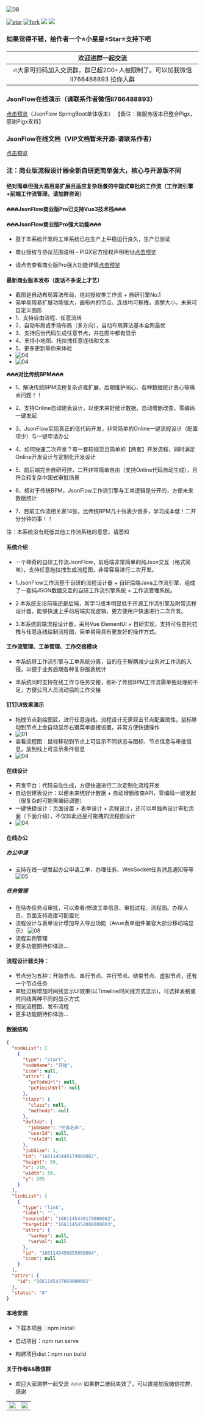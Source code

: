 ![08](public/favicon.ico)

[![star](https://gitee.com/jackrolling/json-flow-ui/badge/star.svg?theme=dark)](https://gitee.com/jackrolling/json-flow-ui/stargazers) [![fork](https://gitee.com/jackrolling/json-flow-ui/badge/fork.svg?theme=dark)](https://gitee.com/jackrolling/json-flow-ui/members) <img src="https://img.shields.io/badge/release-v1.0.0-brightgreen.svg"> <img src="https://shields.io/badge/license-APACHE2.0-blue">

### 如果觉得不错，给作者一个⭐️小星星⭐️Star⭐️支持下️吧

|                     欢迎进群一起交流                      |
|:-------------------------------------------------:|
| 🔥大家可扫码加入交流群，群已超200+人被限制了。可以加我微信 ll766488893 拉你入群 |

### JsonFlow在线演示（请联系作者微信ll766488893）
[点击预览](http://47.109.57.40/)（JsonFlow SpringBoot单体版本） 【备注：微服务版本已整合Pigx，感谢Pigx支持】

### JsonFlow在线文档（VIP文档暂未开源-请联系作者）
[点击预览](https://jackrolling.gitee.io/docsify/#/)

### 注：商业版流程设计器全新自研更简单强大，核心与开源版不同

#### 绝对简单但强大易用易扩展且适应复杂场景的中国式审批的工作流（工作流引擎+前端工作流管理，请加群咨询）

#### 🔥🔥🔥JsonFlow商业版Pro已支持Vue3技术栈🔥🔥🔥

#### 🔥🔥🔥JsonFlow商业版Pro强大功能🔥🔥🔥

- 基于本系统开发的工单系统已在生产上平稳运行良久，生产已验证

- 商业授权与协议范围说明 - PIGX官方授权声明地址[点击预览](https://pig4cloud.com/data/doc/info/auth-intro.html)

- 请点击查看商业版Pro强大功能详情[点击预览](https://jackrolling.gitee.io/docsify/#/docs/1%E3%80%81%E7%B3%BB%E7%BB%9F%E6%96%87%E6%A1%A3%E8%AF%B4%E6%98%8E/1%E3%80%81JsonFlow%E5%BC%BA%E5%A4%A7%E5%8A%9F%E8%83%BD)


#### 最新商业版本发布（废话不多说上才艺）
- 截图是自动布局算法布局，绝对授权类工作流 + 自研引擎No.1
- 简单易用易扩展功能强大，画布内的节点、连线均可拖拽，调整大小，未来可自定义图形
- 1、支持自由流程、任意流转
- 2、自动布局或手动布局（多方向），自动布局算法基本全网最优
- 3、支持后台代码生成任意节点，并在图中都有显示
- 4、支持小地图、托拉拽任意连线和文本
- 5、更多更新等你来体验
- ![04](public/flow/short.gif)
- ![04](public/flow/img.png)

**🔥🔥🔥对比传统BPM🔥🔥🔥**
- 1、解决传统BPM流程复杂点难扩展、后期维护闹心、各种数据统计恶心等痛点问题！！

- 2、支持Online自动建表设计，以便未来好统计数据。自动增删改查，零编码一键发起

- 3、JsonFlow实现真正的低代码开发，非常简单的Online一键流程设计（配置项少）与一键申请办公

- 4、如何快速二次开发？有一套较规范且简单的【两套】开发流程，同时满足Online开发设计与定制化开发设计

- 5、前后端完全自研可控，二开非常简单自由（支持Online代码自动生成），且符合较复杂中国式审批场景

- 6、相对于传统BPM，JsonFlow工作流引擎与工单逻辑是分开的，方便未来数据统计

- 7、目前工作流相关表14张，比传统BPM几十张表少很多，学习成本低！二开分分钟的事！！

注：本系统没有贬低其他工作流系统的意思，请悉知

#### 系统介绍

- 一个神奇的自研工作流JsonFlow，前后端非常简单的纯Json交互（格式简单），支持任意拖拉拽生成流程图，非常容易进行二次开发。


- 1.JsonFlow工作流基于自研的流程设计器 + 自研后端Java工作流引擎，组成了一套纯JSON数据交互的自研工作流引擎系统 + 工作流管理系统。


- 2.本系统无论前端还是后端，其学习成本明显低于开源工作流引擎及附带流程设计器，能够快速上手前后端实现逻辑，更方便用户快速进行二次开发。


- 3.本系统前端流程设计器，采用Vue ElementUI + 自研实现，支持可任意托拉拽与任意连线绘制流程图，简单易用具有更友好的操作方式。

#### 工作流管理、工单管理、工作交接模块

- 本系统将工作流引擎与工单系统分离，目的在于解耦减少业务对工作流的入侵，以便于业务后期各种复杂报表统计


- 本系统同时支持在线工作与任务交接，弥补了传统BPM工作流需单独处理的不足，方便公司人员流动后的工作交接

#### 钉钉UI效果演示
- 拖拽节点到绘图区，进行任意连线。流程设计无需双击节点配置属性，鼠标移动到节点上会自动显示右键菜单直接设置，非常方便快捷操作
- ![01](public/usages/img.png)
- 查看流程图：鼠标移动到节点上可显示不同状态与图标、节点信息与审批信息，放到线上可显示条件信息
- ![04](public/usages/04.png)

#### 在线设计
- 开发平台：代码自动生成，方便快速进行二次定制化流程开发
- 自动创建表设计：以便未来统好计数据 + 自动增删改查API，零编码一键发起（很复杂的可能需编码调整）
- 一键快捷设计：页面设置 + 表单设计 + 流程设计，还可以单独再设计审批页面（下面介绍），不仅如此还是可拖拽的流程图设计
- ![04](public/flow/img_1.png)

#### 在线办公
##### 办公申请
- 支持在线一键发起办公申请工单，办理任务、WebSocket任务消息通知等等
  ![05](public/usages/05.png)
##### 任务管理
- 在待办任务点审批，可以查看/修改工单信息、审批过程、流程图。办理人员、页面支持高度可配置化
- 流程设计与表单设计增加导入导出功能（Avue表单组件兼容大部分移动端显示）
  ![08](public/flow/08.png)
- 流程实例管理
- 更多功能期待你体验...

#### 流程设计器支持：
- 节点分为五种：开始节点、串行节点、并行节点、结束节点、虚拟节点，还有一个节点任务
- 审批过程增加时间线显示UI效果(以Timeline时间线方式显示)，可选择表格或时间线两种不同的显示方式
- 预览流程图、发布流程
- 更多功能期待你体验...

#### 数据结构
```json
{
  "nodeList": [
    {
      "type": "start",
      "nodeName": "开始",
      "icon": null,
      "attrs": {
        "pcTodoUrl": null,
        "pcFinishUrl": null
      },
      "clazz": {
        "clazz": null,
        "methods": null
      },
      "defJob": {
        "jobName": "任务名称",
        "userId": null,
        "roleId": null
      },
      "jobSize": 1,
      "id": "1661145449179000002",
      "height": 50,
      "x": 210,
      "width": 50,
      "y": 205
    }
  ],
  "linkList": [
    {
      "type": "link",
      "label": "",
      "sourceId": "1661145449179000002",
      "targetId": "1661145452800000003",
      "attrs": {
        "varKey": null,
        "varVal": null
      },
      "id": "1661145456855000004",
      "icon": null
    }
  ],
  "attrs": {
    "id": "1661145437059000001"
  },
  "status": "0"
}
```

#### 本地安装

* 下载本项目：npm install

* 启动项目：npm run serve

* 构建项目dist：npm run build

#### 关于作者&&微信群
- 欢迎大家进群一起交流 🔥🔥🔥 如果群二维码失效了，可以直接加我微信拉群，感谢

<table>
  <tr>
    <td><img src="public/about/me.png"></td>
    <td><img src="public/about/group.png"></td>
  </tr>
</table>
